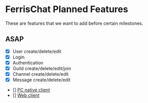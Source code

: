 # FerrisChat Planned Features
These are features that we want to add before certain milestones.

## ASAP
- [x] User create/delete/edit
- [x] Login
- [x] Authentication
- [x] Guild create/delete/edit/join
- [x] Channel create/delete/edit
- [x] Message create/delete/edit

- [] [PC native client](https://github.com/FerrisChat/client)
- [] [Web client](https://github.com/FerrisChat/webclient)
